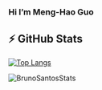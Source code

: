 ### Hi I’m Meng-Hao Guo


<!--
**MenghaoGuo/MenghaoGuo** is a ✨ _special_ ✨ repository because its `README.md` (this file) appears on your GitHub profile.

Here are some ideas to get you started:
- 😄 I’m currently working on Computer Vision, Conputer Graphics and Deep Learning
- 🌱 I’m currently learning ...
- 👯 I’m looking to collaborate on ...
- 🤔 I’m looking for help with ...
- 💬 Ask me about ...
- 📫 How to reach me: gmh20@mails.tsinghua.edu.cn
- 😄 Pronouns: ...
- ⚡ Fun fact: ...
-->
## ⚡ GitHub Stats

[![Top Langs](https://github-readme-stats.vercel.app/api/top-langs/?username=MenghaoGuo)](https://github.com/anuraghazra/github-readme-stats)

![BrunoSantosStats](https://github-readme-stats.vercel.app/api?username=MenghaoGuo&show_icons=true&theme=radical)

